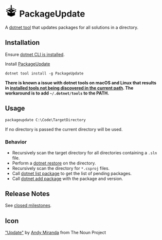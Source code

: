 # <img src="https://raw.githubusercontent.com/SimonCropp/PackageUpdate/master/src/icon.png" height="40px"> PackageUpdate

A [dotnet tool](https://docs.microsoft.com/en-us/dotnet/core/tools/global-tools) that updates packages for all solutions in a directory.


## Installation

Ensure [dotnet CLI is installed](https://docs.microsoft.com/en-us/dotnet/core/tools/).

Install [PackageUpdate](https://nuget.org/packages/PackageUpdate/)

```ps
dotnet tool install -g PackageUpdate
```

**There is known a issue with dotnet tools on macOS and Linux that results in [installed tools not being discovered in the current path](https://github.com/dotnet/cli/issues/9321). The workaround is to add `~/.dotnet/tools` to the PATH.**


## Usage

```ps
packageupdate C:\Code\TargetDirectory
```

If no directory is passed the current directory will be used.


### Behavior

 * Recursively scan the target directory for all directories containing a `.sln` file.
 * Perform a [dotnet restore](https://docs.microsoft.com/en-us/dotnet/core/tools/dotnet-restore) on the directory.
 * Recursively scan the directory for `*.csproj` files.
 * Call [dotnet list package](https://docs.microsoft.com/en-us/dotnet/core/tools/dotnet-list-package) to get the list of pending packages.
 * Call [dotnet add package](https://docs.microsoft.com/en-us/dotnet/core/tools/dotnet-add-package) with the package and version.


## Release Notes

See [closed milestones](https://github.com/SimonCropp/PackageUpdate/milestones?state=closed).


## Icon

["Update"](https://thenounproject.com/search/?q=update&i=2060555) by [Andy Miranda](https://thenounproject.com/andylontuan88) from The Noun Project
